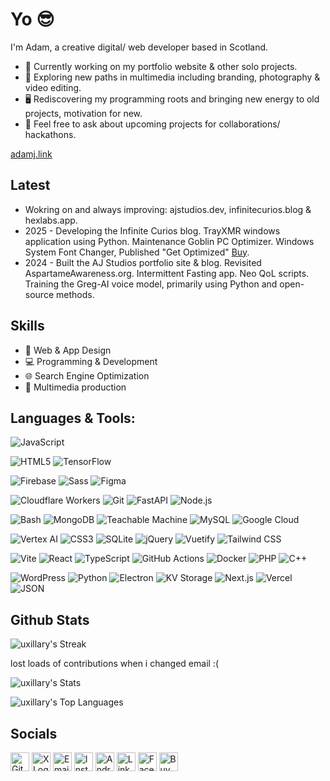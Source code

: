 # Yo 😎

I'm Adam, a creative digital/ web developer based in Scotland.
- 🔭 Currently working on my portfolio website & other solo projects.
- 🌱 Exploring new paths in multimedia including branding, photography & video editing.
- 🖥️ Rediscovering my programming roots and bringing new energy to old projects, motivation for new.
- 💬 Feel free to ask about upcoming projects for collaborations/ hackathons.

[adamj.link](https://adamj.link)

## Latest 
- Wokring on and always improving: ajstudios.dev, infinitecurios.blog & hexlabs.app.
- 2025 - Developing the Infinite Curios blog. TrayXMR windows application using Python. Maintenance Goblin PC Optimizer. Windows System Font Changer, Published "Get Optimized" [Buy](https://www.amazon.co.uk/dp/B0F9B2MN62).
- 2024 - Built the AJ Studios portfolio site & blog. Revisited AspartameAwareness.org. Intermittent Fasting app. Neo QoL scripts. Training the Greg-AI voice model, primarily using Python and open-source methods. 

## Skills
- 🎨 Web & App Design
- 💻 Programming & Development
- 🌐 Search Engine Optimization
- 🎥 Multimedia production

## Languages & Tools:
<!-- Tier 1 -->
![JavaScript](https://img.shields.io/badge/JavaScript-F7DF1E?style=flat&logo=javascript&logoColor=black)  

<!-- Tier 2 -->
![HTML5](https://img.shields.io/badge/HTML5-E34F26?style=flat&logo=html5&logoColor=white) 
![TensorFlow](https://img.shields.io/badge/TensorFlow-FF6F00?style=flat&logo=tensorflow&logoColor=white)  

<!-- Tier 3 -->
![Firebase](https://img.shields.io/badge/Firebase-FFCA28?style=flat&logo=firebase&logoColor=white) 
![Sass](https://img.shields.io/badge/Sass-CC6699?style=flat&logo=sass&logoColor=white) 
![Figma](https://img.shields.io/badge/Figma-F24E1E?style=flat&logo=figma&logoColor=white)  

<!-- Tier 4 -->
![Cloudflare Workers](https://img.shields.io/badge/Cloudflare_Workers-F38020?style=flat&logo=cloudflare&logoColor=white) 
![Git](https://img.shields.io/badge/Git-F05032?style=flat&logo=git&logoColor=white) 
![FastAPI](https://img.shields.io/badge/FastAPI-009688?style=flat&logo=fastapi&logoColor=white) 
![Node.js](https://img.shields.io/badge/Node.js-339933?style=flat&logo=nodedotjs&logoColor=white)  

<!-- Tier 5 -->
![Bash](https://img.shields.io/badge/Bash-4EAA25?style=flat&logo=gnubash&logoColor=white) 
![MongoDB](https://img.shields.io/badge/MongoDB-47A248?style=flat&logo=mongodb&logoColor=white) 
![Teachable Machine](https://img.shields.io/badge/Teachable%20Machine-34A853?style=flat&logo=google&logoColor=white) 
![MySQL](https://img.shields.io/badge/MySQL-4479A1?style=flat&logo=mysql&logoColor=white) 
![Google Cloud](https://img.shields.io/badge/Google%20Cloud-4285F4?style=flat&logo=googlecloud&logoColor=white)  

<!-- Tier 6 -->
![Vertex AI](https://img.shields.io/badge/Vertex%20AI-1A73E8?style=flat&logo=googlecloud&logoColor=white) 
![CSS3](https://img.shields.io/badge/CSS3-1572B6?style=flat&logo=css3&logoColor=white) 
![SQLite](https://img.shields.io/badge/SQLite-003B57?style=flat&logo=sqlite&logoColor=white) 
![jQuery](https://img.shields.io/badge/jQuery-0769AD?style=flat&logo=jquery&logoColor=white) 
![Vuetify](https://img.shields.io/badge/Vuetify-1867C0?style=flat&logo=vuetify&logoColor=white) 
![Tailwind CSS](https://img.shields.io/badge/Tailwind_CSS-06B6D4?style=flat&logo=tailwindcss&logoColor=white)  

<!-- Tier 7 -->
![Vite](https://img.shields.io/badge/Vite-646CFF?style=flat&logo=vite&logoColor=white) 
![React](https://img.shields.io/badge/React-61DAFB?style=flat&logo=react&logoColor=black) 
![TypeScript](https://img.shields.io/badge/TypeScript-3178C6?style=flat&logo=typescript&logoColor=white) 
![GitHub Actions](https://img.shields.io/badge/GitHub_Actions-2088FF?style=flat&logo=githubactions&logoColor=white) 
![Docker](https://img.shields.io/badge/Docker-2496ED?style=flat&logo=docker&logoColor=white) 
![PHP](https://img.shields.io/badge/PHP-777BB4?style=flat&logo=php&logoColor=white) 
![C++](https://img.shields.io/badge/C++-00599C?style=flat&logo=c%2B%2B&logoColor=white)  

<!-- Tier 8 -->
![WordPress](https://img.shields.io/badge/WordPress-21759B?style=flat&logo=wordpress&logoColor=white) 
![Python](https://img.shields.io/badge/Python-3776AB?style=flat&logo=python&logoColor=white) 
![Electron](https://img.shields.io/badge/Electron-47848F?style=flat&logo=electron&logoColor=white) 
![KV Storage](https://img.shields.io/badge/KV%20Storage-52525B?style=flat&logo=cloudflare&logoColor=orange) 
![Next.js](https://img.shields.io/badge/Next.js-000000?style=flat&logo=nextdotjs&logoColor=white) 
![Vercel](https://img.shields.io/badge/Vercel-000000?style=flat&logo=vercel&logoColor=white) 
![JSON](https://img.shields.io/badge/JSON-000000?style=flat&logo=json&logoColor=white)  






## Github Stats
![uxillary's Streak](https://github-readme-streak-stats.herokuapp.com/?user=uxillary&theme=vue-dark&hide_border=true)

lost loads of contributions when i changed email :(

![uxillary's Stats](https://github-readme-stats.vercel.app/api?username=uxillary&theme=vue-dark&show_icons=true&hide_border=true&count_private=true)

![uxillary's Top Languages](https://github-readme-stats.vercel.app/api/top-langs/?username=uxillary&theme=vue-dark&show_icons=true&hide_border=true&layout=compact)

<!-- add SNAKE -->

## Socials
[<img src="https://img.shields.io/badge/🔗-000000?style=for-the-badge&logo=github&logoColor=white" alt="GitHub Logo" height="30">](https://github.com/uxillary)
[<img src="https://img.shields.io/badge/🔗-000000?style=for-the-badge&logo=x&logoColor=white" alt="X Logo" height="30">](https://x.com/admjski)
[<img src="https://img.shields.io/badge/🔗-D14836?style=for-the-badge&logo=gmail&logoColor=white" alt="Email Logo" height="30">](mailto:adam@ajstudios.dev)
[<img src="https://img.shields.io/badge/🔗-E4405F?style=for-the-badge&logo=instagram&logoColor=white" alt="Instagram Logo" height="30">](https://www.instagram.com/admjski/)
[<img src="https://img.shields.io/badge/🔗-3DDC84?style=for-the-badge&logo=android&logoColor=white" alt="Android Developer Logo" height="30">](https://developers.google.com/profile/u/adamski)
[<img src="https://img.shields.io/badge/🔗-0A66C2?style=for-the-badge&logo=linkedin&logoColor=white" alt="LinkedIn Logo" height="30">](https://www.linkedin.com/in/admjski)
[<img src="https://img.shields.io/badge/🔗-1877F2?style=for-the-badge&logo=facebook&logoColor=white" alt="Facebook Logo" height="30">](https://www.facebook.com/profile.php?id=admjski)
[<img src="https://img.shields.io/badge/🔗-FFDD00?style=for-the-badge&logo=buy-me-a-coffee&logoColor=black" alt="Buy Me a Coffee Logo" height="30">](https://buymeacoffee.com/admjski)
